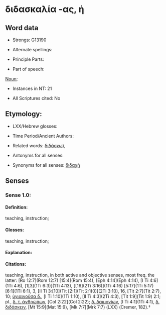 # διδασκαλία -ας, ἡ

<!-- Status: S2=NeedsFinalCheck -->
<!-- Lexica used for edits:   -->

## Word data

* Strongs: G13190

* Alternate spellings:



* Principle Parts: 


* Part of speech: 

[Noun](http://ugg.readthedocs.io/en/latest/noun.html); 

* Instances in NT: 21

* All Scriptures cited: No

## Etymology: 


* LXX/Hebrew glosses: 


* Time Period/Ancient Authors: 


* Related words: [διδάσκω]()), 

* Antonyms for all senses:

* Synonyms for all senses: [διδαχή](../G13220/01.md) 

## Senses 


### Sense  1.0: 

#### Definition: 

teaching, instruction;

#### Glosses: 

teaching, instruction; 

#### Explanation: 


#### Citations: 

teaching, instruction, in both active and objective senses, most freq. the latter: [Ro 12:7](Rom 12:7) [15:4](Rom 15:4), [Eph 4:14](Eph 4:14), [I Ti 4:6](1Ti 4:6), [1[3](1Ti 6:3)](1Ti 4:13), [[16](2Ti 3:16)](1Ti 4:16) [5:17](1Ti 5:17) [6:1](1Ti 6:1), 3, [II Ti 3:[10](Tit [2:1](Tit 2:1)0)](2Ti 3:10), 16, [Tit 2:7](Tit 2:7), 10; [ὑγιαινοῦσα δ.](), [I Ti 1:10](1Ti 1:10), [II Ti 4:3](2Ti 4:3), [Tit 1:9](Tit 1:9) 2:1; pl., [δ. τ. ἀνθρώπων](), [Col 2:22](Col 2:22); [δ. δαιμονίων](), [I Ti 4:1](1Ti 4:1), [δ. διδάσκειν](), [Mt 15:9](Mat 15:9), [Mk 7:7](Mrk 7:7) (LXX) (Cremer, 182).†
